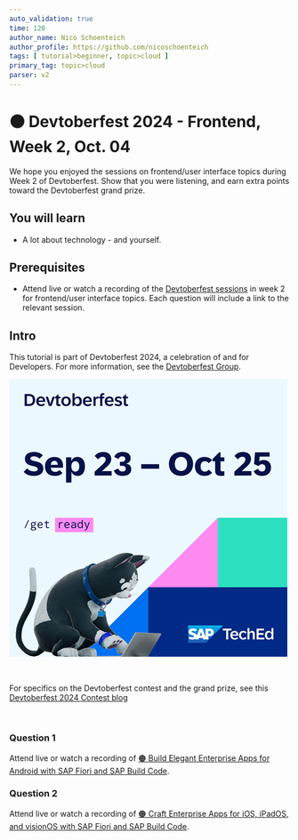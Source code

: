 ```yaml
---
auto_validation: true
time: 120
author_name: Nico Schoenteich
author_profile: https://github.com/nicoschoenteich
tags: [ tutorial>beginner, topic>cloud ]
primary_tag: topic>cloud
parser: v2
---
```


# 🟠 Devtoberfest 2024 - Frontend, Week 2, Oct. 04
<!-- description --> We hope you enjoyed the sessions on frontend/user interface topics during Week 2 of Devtoberfest. Show that you were listening, and earn extra points toward the Devtoberfest grand prize. 
 
## You will learn
- A lot about technology - and yourself.

## Prerequisites
- Attend live or watch a recording of the [Devtoberfest sessions](https://community.sap.com/t5/devtoberfest/eb-p/devtoberfest-events) in week 2 for frontend/user interface topics. Each question will include a link to the relevant session.


## Intro
This tutorial is part of Devtoberfest 2024, a celebration of and for Developers. For more information, see the [Devtoberfest Group](https://groups.community.sap.com/t5/devtoberfest/gh-p/Devtoberfest).

![Devtoberfest](promo-image-kasimir-square.png)

&nbsp;

For specifics on the Devtoberfest contest and the grand prize, see this [Devtoberfest 2024 Contest blog](https://community.sap.com/t5/devtoberfest-blog-posts/devtoberfest-2024-contest/ba-p/13781593)

&nbsp;

### Question 1 

Attend live or watch a recording of [🟠 Build Elegant Enterprise Apps for Android with SAP Fiori and SAP Build Code](https://community.sap.com/t5/devtoberfest/build-elegant-enterprise-apps-for-android-with-sap-fiori-and-sap-build-code/ev-p/13794370).

### Question 2 

Attend live or watch a recording of [🟠 Craft Enterprise Apps for iOS, iPadOS, and visionOS with SAP Fiori and SAP Build Code](https://community.sap.com/t5/devtoberfest/craft-enterprise-apps-for-ios-ipados-and-visionos-with-sap-fiori-and-sap/ev-p/13795621).

